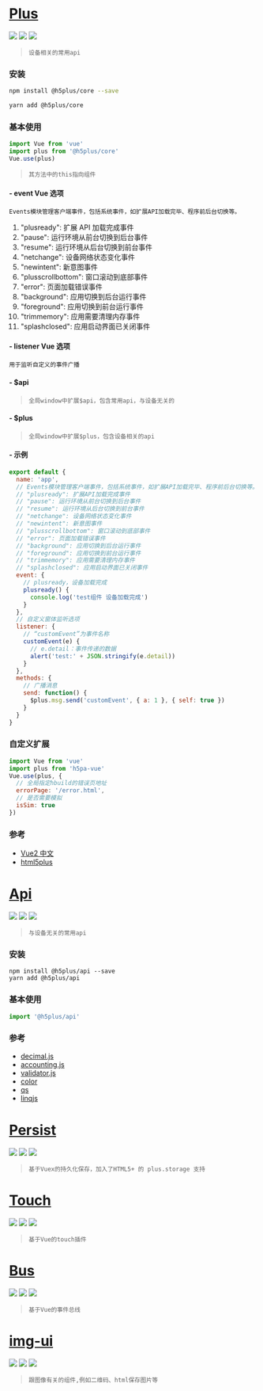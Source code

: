 # [Plus](https://www.npmjs.com/package/@h5plus/core)

[![](https://img.shields.io/npm/l/@h5plus/core.svg?style=flat-square)](https://www.npmjs.com/package/@h5plus/core) [![](https://img.shields.io/npm/v/@h5plus/core.svg?style=flat-square)](https://www.npmjs.com/package/@h5plus/core) [![](https://img.shields.io/npm/dm/@h5plus/core.svg?style=flat-square)](https://www.npmjs.com/package/@h5plus/core)

> `设备相关的常用api`

### 安装

```bash
npm install @h5plus/core --save

yarn add @h5plus/core
```

### 基本使用

```javascript
import Vue from 'vue'
import plus from '@h5plus/core'
Vue.use(plus)
```

> `其方法中的this指向组件`

#### - event Vue 选项

`Events模块管理客户端事件，包括系统事件，如扩展API加载完毕、程序前后台切换等。`

1.  "plusready": 扩展 API 加载完成事件
1.  "pause": 运行环境从前台切换到后台事件
1.  "resume": 运行环境从后台切换到前台事件
1.  "netchange": 设备网络状态变化事件
1.  "newintent": 新意图事件
1.  "plusscrollbottom": 窗口滚动到底部事件
1.  "error": 页面加载错误事件
1.  "background": 应用切换到后台运行事件
1.  "foreground": 应用切换到前台运行事件
1.  "trimmemory": 应用需要清理内存事件
1.  "splashclosed": 应用启动界面已关闭事件

#### - listener Vue 选项

`用于监听自定义的事件广播`

#### - $api

> `全局window中扩展$api，包含常用api，与设备无关的`

#### - $plus

> `全局window中扩展$plus，包含设备相关的api`

#### - 示例

```javascript
export default {
  name: 'app',
  // Events模块管理客户端事件，包括系统事件，如扩展API加载完毕、程序前后台切换等。
  // "plusready": 扩展API加载完成事件
  // "pause": 运行环境从前台切换到后台事件
  // "resume": 运行环境从后台切换到前台事件
  // "netchange": 设备网络状态变化事件
  // "newintent": 新意图事件
  // "plusscrollbottom": 窗口滚动到底部事件
  // "error": 页面加载错误事件
  // "background": 应用切换到后台运行事件
  // "foreground": 应用切换到前台运行事件
  // "trimmemory": 应用需要清理内存事件
  // "splashclosed": 应用启动界面已关闭事件
  event: {
    // plusready，设备加载完成
    plusready() {
      console.log('test组件 设备加载完成')
    }
  },
  // 自定义窗体监听选项
  listener: {
    // “customEvent”为事件名称
    customEvent(e) {
      // e.detail：事件传递的数据
      alert('test:' + JSON.stringify(e.detail))
    }
  },
  methods: {
    // 广播消息 
    send: function() {
      $plus.msg.send('customEvent', { a: 1 }, { self: true })
    }
  }
}
```

### 自定义扩展

```javascript
import Vue from 'vue'
import plus from 'h5pa-vue'
Vue.use(plus, {
  // 全局指定hbuild的错误页地址
  errorPage: '/error.html',
  // 是否需要模拟
  isSim: true
})
```

### 参考

- [Vue2 中文](https://cn.vuejs.org/v2/guide/index.html)
- [html5plus](http://www.html5plus.org/doc/h5p.html)

# [Api](https://www.npmjs.com/package/@h5plus/api)

[![](https://img.shields.io/npm/l/@h5plus/api.svg?style=flat-square)](https://www.npmjs.com/package/@h5plus/api) [![](https://img.shields.io/npm/v/@h5plus/api.svg?style=flat-square)](https://www.npmjs.com/package/@h5plus/api) [![](https://img.shields.io/npm/dm/@h5plus/api.svg?style=flat-square)](https://www.npmjs.com/package/@h5plus/api)

> `与设备无关的常用api`

### 安装

```shell
npm install @h5plus/api --save
yarn add @h5plus/api
```

### 基本使用

```javascript
import '@h5plus/api'
```

### 参考

- [decimal.js](https://github.com/MikeMcl/decimal.js)
- [accounting.js](https://github.com/openexchangerates/accounting.js)
- [validator.js](https://github.com/chriso/validator.js)
- [color](https://github.com/Qix-/color)
- [qs](https://github.com/ljharb/qs)
- [linqjs](https://github.com/joaom182/linqjs)


# [Persist](https://www.npmjs.com/package/@h5plus/persist)

[![](https://img.shields.io/npm/l/@h5plus/persist.svg?style=flat-square)](https://www.npmjs.com/package/@h5plus/persist) [![](https://img.shields.io/npm/v/@h5plus/persist.svg?style=flat-square)](https://www.npmjs.com/package/@h5plus/persist) [![](https://img.shields.io/npm/dm/@h5plus/persist.svg?style=flat-square)](https://www.npmjs.com/package/@h5plus/persist)

> `基于Vuex的持久化保存，加入了HTML5+ 的 plus.storage 支持`

# [Touch](https://www.npmjs.com/package/@h5plus/touch)

[![](https://img.shields.io/npm/l/@h5plus/touch.svg?style=flat-square)](https://www.npmjs.com/package/@h5plus/touch) [![](https://img.shields.io/npm/v/@h5plus/touch.svg?style=flat-square)](https://www.npmjs.com/package/@h5plus/touch) [![](https://img.shields.io/npm/dm/@h5plus/touch.svg?style=flat-square)](https://www.npmjs.com/package/@h5plus/touch)

> `基于Vue的touch插件`

# [Bus](https://www.npmjs.com/package/@h5plus/bus)

[![](https://img.shields.io/npm/l/@h5plus/bus.svg?style=flat-square)](https://www.npmjs.com/package/@h5plus/bus) [![](https://img.shields.io/npm/v/@h5plus/bus.svg?style=flat-square)](https://www.npmjs.com/package/@h5plus/bus) [![](https://img.shields.io/npm/dm/@h5plus/bus.svg?style=flat-square)](https://www.npmjs.com/package/@h5plus/bus)

> `基于Vue的事件总线`

# [img-ui](https://www.npmjs.com/package/@h5plus/img-ui)

[![](https://img.shields.io/npm/l/@h5plus/img-ui.svg?style=flat-square)](https://www.npmjs.com/package/@h5plus/img-ui) [![](https://img.shields.io/npm/v/@h5plus/img-ui.svg?style=flat-square)](https://www.npmjs.com/package/@h5plus/img-ui) [![](https://img.shields.io/npm/dm/@h5plus/img-ui.svg?style=flat-square)](https://www.npmjs.com/package/@h5plus/img-ui)

> `跟图像有关的组件,例如二维码、html保存图片等`
